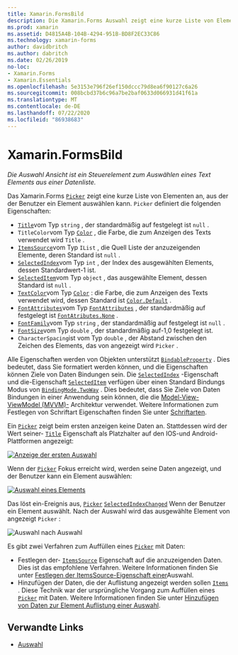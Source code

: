 ```yaml
---
title: Xamarin.FormsBild
description: Die Xamarin.Forms Auswahl zeigt eine kurze Liste von Elementen an, aus der der Benutzer ein Element auswählen kann. In diesem Artikel wird erläutert, wie Sie die Auswahl Klasse verwenden, um ein Textelement aus einer Liste von Daten auszuwählen.
ms.prod: xamarin
ms.assetid: D4815A4B-104B-4294-951B-BD8F2EC33C86
ms.technology: xamarin-forms
author: davidbritch
ms.author: dabritch
ms.date: 02/26/2019
no-loc:
- Xamarin.Forms
- Xamarin.Essentials
ms.openlocfilehash: 5e3153e796f26ef150dccc79d8ea6f90127c6a26
ms.sourcegitcommit: 008bcbd37b6c96a7be2baf0633d066931d41f61a
ms.translationtype: MT
ms.contentlocale: de-DE
ms.lasthandoff: 07/22/2020
ms.locfileid: "86938683"
---
```

# <a name="xamarinforms-picker"></a>Xamarin.FormsBild

_Die Auswahl Ansicht ist ein Steuerelement zum Auswählen eines Text Elements aus einer Datenliste._

Das Xamarin.Forms [`Picker`](xref:Xamarin.Forms.Picker) zeigt eine kurze Liste von Elementen an, aus der der Benutzer ein Element auswählen kann. `Picker` definiert die folgenden Eigenschaften:

- [`Title`](xref:Xamarin.Forms.Picker.Title)vom Typ `string` , der standardmäßig auf festgelegt ist `null` .
- `TitleColor`vom Typ [`Color`](xref:Xamarin.Forms.Color) , die Farbe, die zum Anzeigen des Texts verwendet wird `Title` .
- [`ItemsSource`](xref:Xamarin.Forms.Picker.ItemsSource)vom Typ `IList` , die Quell Liste der anzuzeigenden Elemente, deren Standard ist `null` .
- [`SelectedIndex`](xref:Xamarin.Forms.Picker.SelectedIndex)vom Typ `int` , der Index des ausgewählten Elements, dessen Standardwert-1 ist.
- [`SelectedItem`](xref:Xamarin.Forms.Picker.SelectedItem)vom Typ `object` , das ausgewählte Element, dessen Standard ist `null` .
- [`TextColor`](xref:Xamarin.Forms.Picker.TextColor)vom Typ [`Color`](xref:Xamarin.Forms.Color) : die Farbe, die zum Anzeigen des Texts verwendet wird, dessen Standard ist [`Color.Default`](xref:Xamarin.Forms.Color.Default) .
- [`FontAttributes`](xref:Xamarin.Forms.Picker.FontAttributes)vom Typ [`FontAttributes`](xref:Xamarin.Forms.FontAttributes) , der standardmäßig auf festgelegt ist [`FontAtributes.None`](xref:Xamarin.Forms.FontAttributes.None) .
- [`FontFamily`](xref:Xamarin.Forms.Picker.FontFamily)vom Typ `string` , der standardmäßig auf festgelegt ist `null` .
- [`FontSize`](xref:Xamarin.Forms.Picker.FontSize)vom Typ `double` , der standardmäßig auf-1,0 festgelegt ist.
- `CharacterSpacing`ist vom Typ `double` , der Abstand zwischen den Zeichen des Elements, das von angezeigt wird `Picker` .

Alle Eigenschaften werden von Objekten unterstützt [`BindableProperty`](xref:Xamarin.Forms.BindableProperty) . Dies bedeutet, dass Sie formatiert werden können, und die Eigenschaften können Ziele von Daten Bindungen sein. Die [`SelectedIndex`](xref:Xamarin.Forms.Picker.SelectedIndex) -Eigenschaft und die-Eigenschaft [`SelectedItem`](xref:Xamarin.Forms.Picker.SelectedItem) verfügen über einen Standard Bindungs Modus von [`BindingMode.TwoWay`](xref:Xamarin.Forms.BindingMode.TwoWay) . Dies bedeutet, dass Sie Ziele von Daten Bindungen in einer Anwendung sein können, die die [Model-View-ViewModel (MVVM)-](~/xamarin-forms/enterprise-application-patterns/mvvm.md) Architektur verwendet. Weitere Informationen zum Festlegen von Schriftart Eigenschaften finden Sie unter [Schriftarten](~/xamarin-forms/user-interface/text/fonts.md).

Ein [`Picker`](xref:Xamarin.Forms.Picker) zeigt beim ersten anzeigen keine Daten an. Stattdessen wird der Wert seiner- [`Title`](xref:Xamarin.Forms.Picker.Title) Eigenschaft als Platzhalter auf den IOS-und Android-Plattformen angezeigt:

[![Anzeige der ersten Auswahl](images/picker-initial.png)](images/picker-initial-large.png#lightbox "Anzeige der ersten Auswahl")

Wenn der [`Picker`](xref:Xamarin.Forms.Picker) Fokus erreicht wird, werden seine Daten angezeigt, und der Benutzer kann ein Element auswählen:

[![Auswahl eines Elements](images/picker-selection.png)](images/picker-selection-large.png#lightbox "Auswahl eines Elements")

Das löst ein-Ereignis aus, [`Picker`](xref:Xamarin.Forms.Picker) [`SelectedIndexChanged`](xref:Xamarin.Forms.Picker.SelectedIndexChanged) Wenn der Benutzer ein Element auswählt. Nach der Auswahl wird das ausgewählte Element von angezeigt `Picker` :

![Auswahl nach Auswahl](images/picker-after-selection.png)

Es gibt zwei Verfahren zum Auffüllen eines [`Picker`](xref:Xamarin.Forms.Picker) mit Daten:

- Festlegen der- [`ItemsSource`](xref:Xamarin.Forms.Picker.ItemsSource) Eigenschaft auf die anzuzeigenden Daten. Dies ist das empfohlene Verfahren. Weitere Informationen finden Sie unter [Festlegen der ItemsSource-Eigenschaft einer](populating-itemssource.md)Auswahl.
- Hinzufügen der Daten, die der Auflistung angezeigt werden sollen [`Items`](xref:Xamarin.Forms.Picker.Items) . Diese Technik war der ursprüngliche Vorgang zum Auffüllen eines [`Picker`](xref:Xamarin.Forms.Picker) mit Daten. Weitere Informationen finden Sie unter [Hinzufügen von Daten zur Element Auflistung einer Auswahl](populating-items.md).

## <a name="related-links"></a>Verwandte Links

- [Auswahl](xref:Xamarin.Forms.Picker)

